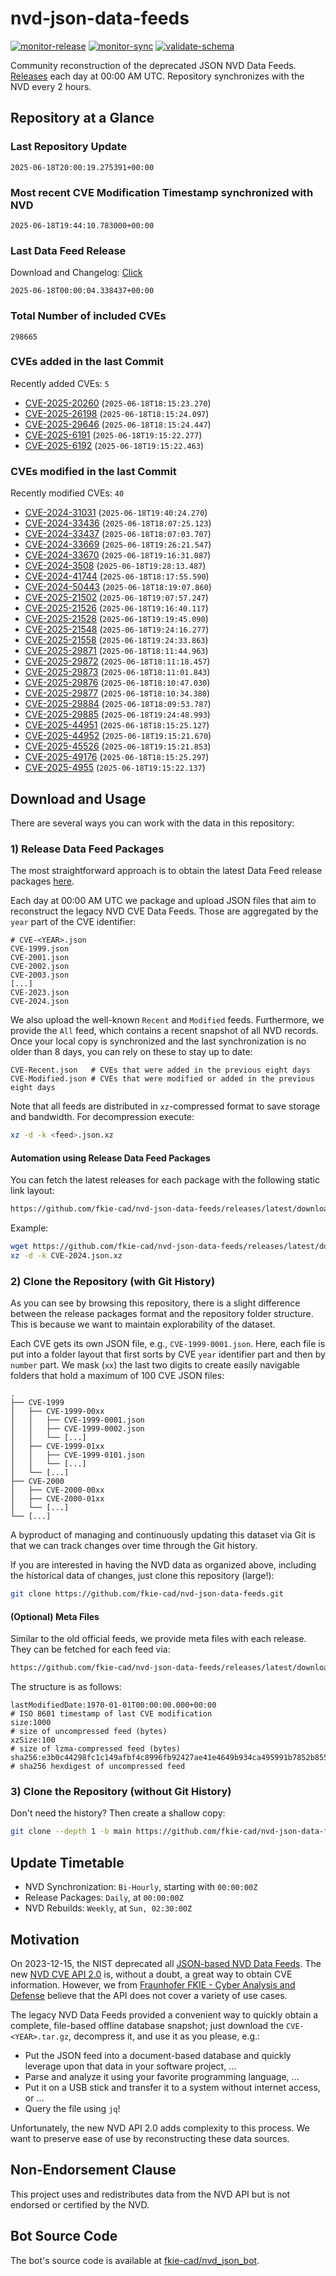 # nvd-json-data-feeds

[![monitor-release](https://github.com/fkie-cad/nvd-json-data-feeds/actions/workflows/monitor_release.yml/badge.svg)](https://github.com/fkie-cad/nvd-json-data-feeds/actions/workflows/monitor_release.yml)
[![monitor-sync](https://github.com/fkie-cad/nvd-json-data-feeds/actions/workflows/monitor_sync.yml/badge.svg)](https://github.com/fkie-cad/nvd-json-data-feeds/actions/workflows/monitor_sync.yml)
[![validate-schema](https://github.com/fkie-cad/nvd-json-data-feeds/actions/workflows/validate_schema.yml/badge.svg)](https://github.com/fkie-cad/nvd-json-data-feeds/actions/workflows/validate_schema.yml)

Community reconstruction of the deprecated JSON NVD Data Feeds.
[Releases](https://github.com/fkie-cad/nvd-json-data-feeds/releases/latest) each day at 00:00 AM UTC.
Repository synchronizes with the NVD every 2 hours.

## Repository at a Glance

### Last Repository Update

```plain
2025-06-18T20:00:19.275391+00:00
```

### Most recent CVE Modification Timestamp synchronized with NVD

```plain
2025-06-18T19:44:10.783000+00:00
```

### Last Data Feed Release

Download and Changelog: [Click](https://github.com/fkie-cad/nvd-json-data-feeds/releases/latest)

```plain
2025-06-18T00:00:04.338437+00:00
```

### Total Number of included CVEs

```plain
298665
```

### CVEs added in the last Commit

Recently added CVEs: `5`

- [CVE-2025-20260](CVE-2025/CVE-2025-202xx/CVE-2025-20260.json) (`2025-06-18T18:15:23.270`)
- [CVE-2025-26198](CVE-2025/CVE-2025-261xx/CVE-2025-26198.json) (`2025-06-18T18:15:24.097`)
- [CVE-2025-29646](CVE-2025/CVE-2025-296xx/CVE-2025-29646.json) (`2025-06-18T18:15:24.447`)
- [CVE-2025-6191](CVE-2025/CVE-2025-61xx/CVE-2025-6191.json) (`2025-06-18T19:15:22.277`)
- [CVE-2025-6192](CVE-2025/CVE-2025-61xx/CVE-2025-6192.json) (`2025-06-18T19:15:22.463`)


### CVEs modified in the last Commit

Recently modified CVEs: `40`

- [CVE-2024-31031](CVE-2024/CVE-2024-310xx/CVE-2024-31031.json) (`2025-06-18T19:40:24.270`)
- [CVE-2024-33436](CVE-2024/CVE-2024-334xx/CVE-2024-33436.json) (`2025-06-18T18:07:25.123`)
- [CVE-2024-33437](CVE-2024/CVE-2024-334xx/CVE-2024-33437.json) (`2025-06-18T18:07:03.707`)
- [CVE-2024-33669](CVE-2024/CVE-2024-336xx/CVE-2024-33669.json) (`2025-06-18T19:26:21.547`)
- [CVE-2024-33670](CVE-2024/CVE-2024-336xx/CVE-2024-33670.json) (`2025-06-18T19:16:31.087`)
- [CVE-2024-3508](CVE-2024/CVE-2024-35xx/CVE-2024-3508.json) (`2025-06-18T19:28:13.487`)
- [CVE-2024-41744](CVE-2024/CVE-2024-417xx/CVE-2024-41744.json) (`2025-06-18T18:17:55.590`)
- [CVE-2024-50443](CVE-2024/CVE-2024-504xx/CVE-2024-50443.json) (`2025-06-18T18:19:07.860`)
- [CVE-2025-21502](CVE-2025/CVE-2025-215xx/CVE-2025-21502.json) (`2025-06-18T19:07:57.247`)
- [CVE-2025-21526](CVE-2025/CVE-2025-215xx/CVE-2025-21526.json) (`2025-06-18T19:16:40.117`)
- [CVE-2025-21528](CVE-2025/CVE-2025-215xx/CVE-2025-21528.json) (`2025-06-18T19:19:45.090`)
- [CVE-2025-21548](CVE-2025/CVE-2025-215xx/CVE-2025-21548.json) (`2025-06-18T19:24:16.277`)
- [CVE-2025-21558](CVE-2025/CVE-2025-215xx/CVE-2025-21558.json) (`2025-06-18T19:24:33.863`)
- [CVE-2025-29871](CVE-2025/CVE-2025-298xx/CVE-2025-29871.json) (`2025-06-18T18:11:44.963`)
- [CVE-2025-29872](CVE-2025/CVE-2025-298xx/CVE-2025-29872.json) (`2025-06-18T18:11:18.457`)
- [CVE-2025-29873](CVE-2025/CVE-2025-298xx/CVE-2025-29873.json) (`2025-06-18T18:11:01.843`)
- [CVE-2025-29876](CVE-2025/CVE-2025-298xx/CVE-2025-29876.json) (`2025-06-18T18:10:47.030`)
- [CVE-2025-29877](CVE-2025/CVE-2025-298xx/CVE-2025-29877.json) (`2025-06-18T18:10:34.380`)
- [CVE-2025-29884](CVE-2025/CVE-2025-298xx/CVE-2025-29884.json) (`2025-06-18T18:09:53.787`)
- [CVE-2025-29885](CVE-2025/CVE-2025-298xx/CVE-2025-29885.json) (`2025-06-18T19:24:48.993`)
- [CVE-2025-44951](CVE-2025/CVE-2025-449xx/CVE-2025-44951.json) (`2025-06-18T18:15:25.127`)
- [CVE-2025-44952](CVE-2025/CVE-2025-449xx/CVE-2025-44952.json) (`2025-06-18T19:15:21.670`)
- [CVE-2025-45526](CVE-2025/CVE-2025-455xx/CVE-2025-45526.json) (`2025-06-18T19:15:21.853`)
- [CVE-2025-49176](CVE-2025/CVE-2025-491xx/CVE-2025-49176.json) (`2025-06-18T18:15:25.297`)
- [CVE-2025-4955](CVE-2025/CVE-2025-49xx/CVE-2025-4955.json) (`2025-06-18T19:15:22.137`)


## Download and Usage

There are several ways you can work with the data in this repository:

### 1) Release Data Feed Packages

The most straightforward approach is to obtain the latest Data Feed release packages [here](https://github.com/fkie-cad/nvd-json-data-feeds/releases/latest).

Each day at 00:00 AM UTC we package and upload JSON files that aim to reconstruct the legacy NVD CVE Data Feeds.
Those are aggregated by the `year` part of the CVE identifier:

```
# CVE-<YEAR>.json
CVE-1999.json
CVE-2001.json
CVE-2002.json
CVE-2003.json
[...]
CVE-2023.json
CVE-2024.json
```

We also upload the well-known `Recent` and `Modified` feeds.
Furthermore, we provide the `All` feed, which contains a recent snapshot of all NVD records.
Once your local copy is synchronized and the last synchronization is no older than 8 days, you can rely on these to stay up to date:

```plain
CVE-Recent.json   # CVEs that were added in the previous eight days
CVE-Modified.json # CVEs that were modified or added in the previous eight days
```

Note that all feeds are distributed in `xz`-compressed format to save storage and bandwidth.
For decompression execute:

```sh
xz -d -k <feed>.json.xz
```

#### Automation using Release Data Feed Packages

You can fetch the latest releases for each package with the following static link layout:

```sh
https://github.com/fkie-cad/nvd-json-data-feeds/releases/latest/download/CVE-<YEAR>.json.xz
```

Example:

```sh
wget https://github.com/fkie-cad/nvd-json-data-feeds/releases/latest/download/CVE-2024.json.xz
xz -d -k CVE-2024.json.xz
```

### 2) Clone the Repository (with Git History)

As you can see by browsing this repository, there is a slight difference between the release packages format and the repository folder structure.
This is because we want to maintain explorability of the dataset.

Each CVE gets its own JSON file, e.g., `CVE-1999-0001.json`.
Here, each file is put into a folder layout that first sorts by CVE `year` identifier part and then by `number` part.
We mask (`xx`) the last two digits to create easily navigable folders that hold a maximum of 100 CVE JSON files:

```plain
.
├── CVE-1999
│   ├── CVE-1999-00xx
│   │   ├── CVE-1999-0001.json
│   │   ├── CVE-1999-0002.json
│   │   └── [...]
│   ├── CVE-1999-01xx
│   │   ├── CVE-1999-0101.json
│   │   └── [...]
│   └── [...]
├── CVE-2000
│   ├── CVE-2000-00xx
│   ├── CVE-2000-01xx
│   └── [...]
└── [...]
```

A byproduct of managing and continuously updating this dataset via Git is that we can track changes over time through the Git history.

If you are interested in having the NVD data as organized above, including the historical data of changes, just clone this repository (large!):

```sh
git clone https://github.com/fkie-cad/nvd-json-data-feeds.git
```

#### (Optional) Meta Files

Similar to the old official feeds, we provide meta files with each release. They can be fetched for each feed via:

```sh
https://github.com/fkie-cad/nvd-json-data-feeds/releases/latest/download/CVE-<YEAR>.meta
```

The structure is as follows:

```plain
lastModifiedDate:1970-01-01T00:00:00.000+00:00                          # ISO 8601 timestamp of last CVE modification
size:1000                                                               # size of uncompressed feed (bytes)
xzSize:100                                                              # size of lzma-compressed feed (bytes)
sha256:e3b0c44298fc1c149afbf4c8996fb92427ae41e4649b934ca495991b7852b855 # sha256 hexdigest of uncompressed feed
```

### 3) Clone the Repository (without Git History)

Don't need the history? Then create a shallow copy:

```sh
git clone --depth 1 -b main https://github.com/fkie-cad/nvd-json-data-feeds.git
```


## Update Timetable

* NVD Synchronization: `Bi-Hourly`, starting with `00:00:00Z`
* Release Packages: `Daily`, at `00:00:00Z`
* NVD Rebuilds: `Weekly`, at `Sun, 02:30:00Z`


## Motivation

On 2023-12-15, the NIST deprecated all [JSON-based NVD Data Feeds](https://nvd.nist.gov/vuln/data-feeds#divRetirementBanner-1).
The new [NVD CVE API 2.0](https://nvd.nist.gov/developers/vulnerabilities) is, without a doubt, a great way to obtain CVE information.
However, we from [Fraunhofer FKIE - Cyber Analysis and Defense](https://www.fkie.fraunhofer.de/en/departments/cad.html) believe that the API does not cover a variety of use cases.

The legacy NVD Data Feeds provided a convenient way to quickly obtain a complete, file-based offline database snapshot; just download the `CVE-<YEAR>.tar.gz`, decompress it, and use it as you please, e.g.:

- Put the JSON feed into a document-based database and quickly leverage upon that data in your software project, ...
- Parse and analyze it using your favorite programming language, ...
- Put it on a USB stick and transfer it to a system without internet access, or ...
- Query the file using `jq`!

Unfortunately, the new NVD API 2.0 adds complexity to this process.
We want to preserve ease of use by reconstructing these data sources.

## Non-Endorsement Clause

This project uses and redistributes data from the NVD API but is not endorsed or certified by the NVD.

## Bot Source Code

The bot's source code is available at [fkie-cad/nvd\_json\_bot](https://github.com/fkie-cad/nvd_json_bot).